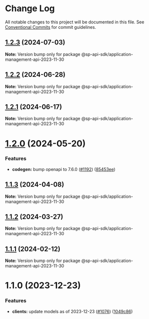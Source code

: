 # Change Log

All notable changes to this project will be documented in this file.
See [Conventional Commits](https://conventionalcommits.org) for commit guidelines.

## [1.2.3](https://github.com/bizon/selling-partner-api-sdk/compare/@sp-api-sdk/application-management-api-2023-11-30@1.2.2...@sp-api-sdk/application-management-api-2023-11-30@1.2.3) (2024-07-03)

**Note:** Version bump only for package @sp-api-sdk/application-management-api-2023-11-30

## [1.2.2](https://github.com/bizon/selling-partner-api-sdk/compare/@sp-api-sdk/application-management-api-2023-11-30@1.2.1...@sp-api-sdk/application-management-api-2023-11-30@1.2.2) (2024-06-28)

**Note:** Version bump only for package @sp-api-sdk/application-management-api-2023-11-30

## [1.2.1](https://github.com/bizon/selling-partner-api-sdk/compare/@sp-api-sdk/application-management-api-2023-11-30@1.2.0...@sp-api-sdk/application-management-api-2023-11-30@1.2.1) (2024-06-17)

**Note:** Version bump only for package @sp-api-sdk/application-management-api-2023-11-30

# [1.2.0](https://github.com/bizon/selling-partner-api-sdk/compare/@sp-api-sdk/application-management-api-2023-11-30@1.1.3...@sp-api-sdk/application-management-api-2023-11-30@1.2.0) (2024-05-20)

### Features

* **codegen:** bump openapi to 7.6.0 ([#1192](https://github.com/bizon/selling-partner-api-sdk/issues/1192)) ([85453ee](https://github.com/bizon/selling-partner-api-sdk/commit/85453ee82ef861547ddc34254a28a59aac6ccc96))

## [1.1.3](https://github.com/bizon/selling-partner-api-sdk/compare/@sp-api-sdk/application-management-api-2023-11-30@1.1.2...@sp-api-sdk/application-management-api-2023-11-30@1.1.3) (2024-04-08)

**Note:** Version bump only for package @sp-api-sdk/application-management-api-2023-11-30

## [1.1.2](https://github.com/bizon/selling-partner-api-sdk/compare/@sp-api-sdk/application-management-api-2023-11-30@1.1.1...@sp-api-sdk/application-management-api-2023-11-30@1.1.2) (2024-03-27)

**Note:** Version bump only for package @sp-api-sdk/application-management-api-2023-11-30

## [1.1.1](https://github.com/bizon/selling-partner-api-sdk/compare/@sp-api-sdk/application-management-api-2023-11-30@1.1.0...@sp-api-sdk/application-management-api-2023-11-30@1.1.1) (2024-02-12)

**Note:** Version bump only for package @sp-api-sdk/application-management-api-2023-11-30

# 1.1.0 (2023-12-23)

### Features

* **clients:** update models as of 2023-12-23 ([#1076](https://github.com/bizon/selling-partner-api-sdk/issues/1076)) ([1049c86](https://github.com/bizon/selling-partner-api-sdk/commit/1049c869f917aebf4069238caa904d66fdfa8aad))
